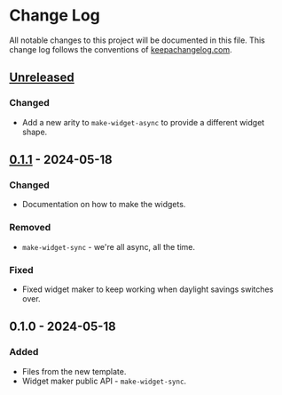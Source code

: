 # Change Log
All notable changes to this project will be documented in this file. This change log follows the conventions of [keepachangelog.com](http://keepachangelog.com/).

## [Unreleased]
### Changed
- Add a new arity to `make-widget-async` to provide a different widget shape.

## [0.1.1] - 2024-05-18
### Changed
- Documentation on how to make the widgets.

### Removed
- `make-widget-sync` - we're all async, all the time.

### Fixed
- Fixed widget maker to keep working when daylight savings switches over.

## 0.1.0 - 2024-05-18
### Added
- Files from the new template.
- Widget maker public API - `make-widget-sync`.

[Unreleased]: https://sourcehost.site/your-name/s/compare/0.1.1...HEAD
[0.1.1]: https://sourcehost.site/your-name/s/compare/0.1.0...0.1.1
